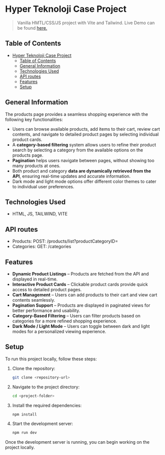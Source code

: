 # Hyper Teknoloji Case Project
> Vanilla HMTL/CSS/JS project with Vite and Tailwind.
> Live Demo can be found [here.](https://case-hyper-technology.vercel.app/)

## Table of Contents
- [Hyper Teknoloji Case Project](#hyper-teknoloji-case-project)
  - [Table of Contents](#table-of-contents)
  - [General Information](#general-information)
  - [Technologies Used](#technologies-used)
  - [API routes](#api-routes)
  - [Features](#features)
  - [Setup](#setup)

## General Information
The products page provides a seamless shopping experience with the following key functionalities:
- Users can browse available products, add items to their cart, review cart contents, and navigate to detailed product pages by selecting individual product cards.
- A **category-based filtering** system allows users to refine their product search by selecting a category from the available options on the products page.
- **Pagination** helps users navigate between pages, without showing too many products at ones.
- Both product and category **data are dynamically retrieved from the API**, ensuring real-time updates and accurate information.
- Dark mode and light mode options offer different color themes to cater to individual user preferences.


## Technologies Used
- HTML, JS, TAILWIND, VITE

## API routes
- Products: POST: /products/list?productCategoryID=
- Categories: GET: /categories

## Features
- **Dynamic Product Listings** – Products are fetched from the API and displayed in real-time. 
- **Interactive Product Cards** – Clickable product cards provide quick access to detailed product pages.
- **Cart Management** – Users can add products to their cart and view cart contents seamlessly.
- **Pagination Support** – Products are displayed in paginated views for better performance and usability.  
- **Category-Based Filtering** – Users can filter products based on categories for a more refined shopping experience.
- **Dark Mode / Light Mode** – Users can toggle between dark and light modes for a personalized viewing experience.  


## Setup
To run this project locally, follow these steps:
1. Clone the repository:
    ```bash
    git clone <repository-url>
    ```
2. Navigate to the project directory:
    ```bash
    cd <project-folder>
    ```
3. Install the required dependencies:
    ```bash
    npm install
    ```
4. Start the development server:
    ```bash
    npm run dev
    ```
Once the development server is running, you can begin working on the project locally.


